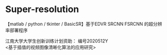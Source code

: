 # Super-resolution
【matlab / python / tkinter / BasicSR】基于EDVR SRCNN FSRCNN 的超分辨率部署程序 

江南大学大学生创新训练计划资助： 
    编号2020512Y  
    <基于插值的视频图像清晰化算法的应用研究> 

